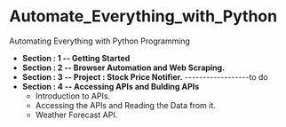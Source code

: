 # Automate_Everything_with_Python
Automating Everything with Python Programming

+ **Section : 1 -- Getting Started**
+ **Section : 2 -- Browser Automation and Web Scraping.**
+ **Section : 3 -- Project : Stock Price Notifier.** ------------------to do
+ **Section : 4 -- Accessing APIs and Bulding APIs**
    + Introduction to APIs.
    + Accessing the APIs and Reading the Data from it.
    + Weather Forecast API.
